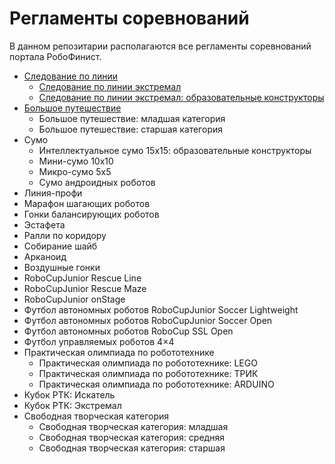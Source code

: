 # Регламенты соревнований

В данном репозитарии располагаются все регламенты соревнований портала РобоФинист.

- [Следование по линии](/line_follower.md)
  - [Следование по линии экстремал](/line_follower_extreme.md)
  - [Следование по линии экстремал: образовательные конструкторы](/line_follower_extreme_edu.md)
- [Большое путешествие](/the_journey.md)
  - Большое путешествие: младшая категория
  - Большое путешествие: старшая категория
- Сумо
  - Интеллектуальное сумо 15х15: образовательные конструкторы
  - Мини-сумо 10х10
  - Микро-сумо 5х5
  - Сумо андроидных роботов
- Линия-профи
- Марафон шагающих роботов
- Гонки балансирующих роботов
- Эстафета
- Ралли по коридору
- Собирание шайб
- Арканоид
- Воздушные гонки
- RoboСupJunior Rescue Line
- RoboCupJunior Rescue Maze
- RoboCupJunior onStage
- Футбол автономных роботов RoboCupJunior Soccer Lightweight
- Футбол автономных роботов RoboCupJunior Soccer Open
- Футбол автономных роботов RoboCup SSL Open
- Футбол управляемых роботов 4×4
- Практическая олимпиада по робототехнике
  - Практическая олимпиада по робототехнике: LEGO
  - Практическая олимпиада по робототехнике: ТРИК
  - Практическая олимпиада по робототехнике: ARDUINO
- Кубок РТК: Искатель
- Кубок РТК: Экстремал
- Свободная творческая категория
  - Свободная творческая категория: младшая
  - Свободная творческая категория: средняя
  - Свободная творческая категория: старшая
